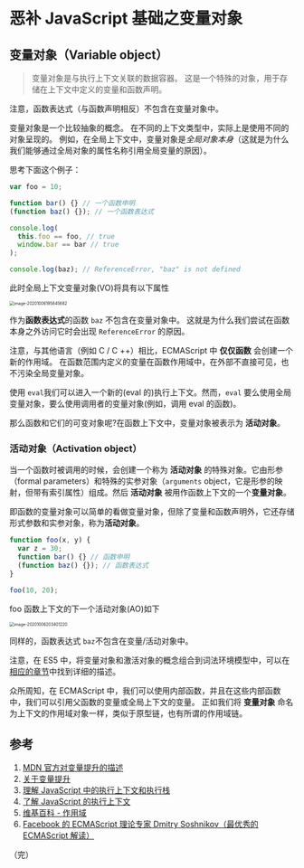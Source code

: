 # 恶补 JavaScript 基础之变量对象

## 变量对象（Variable object）

> 变量对象是与执行上下文关联的数据容器。 这是一个特殊的对象，用于存储在上下文中定义的变量和函数声明。

注意，函数表达式（与函数声明相反）不包含在变量对象中。

变量对象是一个比较抽象的概念。 在不同的上下文类型中，实际上是使用不同的对象呈现的。 例如，在全局上下文中，变量对象是*全局对象本身*（这就是为什么我们能够通过全局对象的属性名称引用全局变量的原因）。

思考下面这个例子：

```javascript
var foo = 10;

function bar() {} // 一个函数申明
(function baz() {}); // 一个函数表达式

console.log(
  this.foo == foo, // true
  window.bar == bar // true
);

console.log(baz); // ReferenceError, "baz" is not defined
```

此时全局上下文变量对象(VO)将具有以下属性

<img src="https://lib.sixtyden.com/typoraimage-20201006195845682.png" alt="image-20201006195845682" style="zoom:50%;" />

作为**函数表达式**的函数 `baz` 不包含在变量对象中。 这就是为什么我们尝试在函数本身之外访问它时会出现 `ReferenceError` 的原因。

注意，与其他语言（例如 C / C ++）相比，ECMAScript 中 **仅仅函数** 会创建一个新的作用域。 在函数范围内定义的变量在函数作用域中，在外部不直接可见，也不污染全局变量对象。

使用 `eval`我们可以进入一个新的(eval 的)执行上下文。然而，`eval` 要么使用全局变量对象，要么使用调用者的变量对象(例如，调用 eval 的函数)。

那么函数和它们的可变对象呢?在函数上下文中，变量对象被表示为 **活动对象**。

### 活动对象（Activation object）

当一个函数时被调用的时候，会创建一个称为 **活动对象** 的特殊对象。它由形参（formal parameters）和特殊的实参对象（`arguments` object，它是形参的映射，但带有索引属性）组成。然后 **活动对象** 被用作函数上下文的一个**变量对象**。

即函数的变量对象可以简单的看做变量对象，但除了变量和函数声明外，它还存储形式参数和实参对象，称为**活动对象**。

```javascript
function foo(x, y) {
  var z = 30;
  function bar() {} // 函数申明
  (function baz() {}); // 函数表达式
}

foo(10, 20);
```

foo 函数上下文的下一个活动对象(AO)如下

<img src="https://lib.sixtyden.com/typoraimage-20201006203401220.png" alt="image-20201006203401220" style="zoom:50%;" />

同样的，函数表达式 `baz`不包含在变量/活动对象中。

注意，在 ES5 中，将变量对象和激活对象的概念组合到词法环境模型中，可以在[相应的章节](http://dmitrysoshnikov.com/ecmascript/es5-chapter-3-2-lexical-environments-ecmascript-implementation/)中找到详细的描述。

众所周知，在 ECMAScript 中，我们可以使用内部函数，并且在这些内部函数中，我们可以引用父函数的变量或全局上下文的变量。 正如我们将 **变量对象** 命名为上下文的作用域对象一样，类似于原型链，也有所谓的作用域链。

## 参考

1. [MDN 官方对变量提升的描述](https://developer.mozilla.org/en-US/docs/Web/JavaScript/Guide/Grammar_and_Types#Variable_hoisting)
2. [关于变量提升](https://stackoverflow.com/questions/31219420/are-variables-declared-with-let-or-const-not-hoisted-in-es6#)
3. [理解 JavaScript 中的执行上下文和执行栈](https://juejin.im/post/5ba32171f265da0ab719a6d7)
4. [了解 JavaScript 的执行上下文](https://yanhaijing.com/javascript/2014/04/29/what-is-the-execution-context-in-javascript/)
5. [维基百科 - 作用域](https://zh.wikipedia.org/wiki/作用域)
6. [Facebook 的 ECMAScript 理论专家 Dmitry Soshnikov（最优秀的 ECMAScript 解读）](http://dmitrysoshnikov.com/ecmascript/javascript-the-core/#execution-context-stack)

（完）
